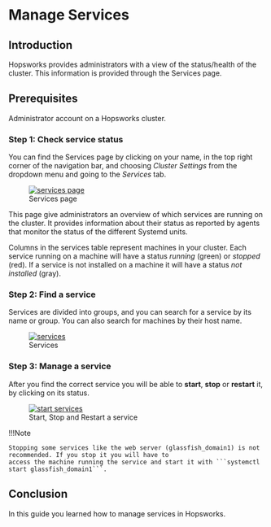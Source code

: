 # Manage Services

## Introduction
Hopsworks provides administrators with a view of the status/health of the cluster. 
This information is provided through the Services page.

## Prerequisites
Administrator account on a Hopsworks cluster.

### Step 1: Check service status
You can find the Services page by clicking on your name, in the top right corner of the navigation bar, and choosing 
_Cluster Settings_ from the dropdown menu and going to the _Services_ tab.

<figure>
  <a  href="../../assets/images/admin/services/full.png">
    <img src="../../assets/images/admin/services/full.png" alt="services page" />
  </a>
  <figcaption>Services page</figcaption>
</figure>

This page give administrators an overview of which services are running on the cluster. 
It provides information about their status as reported by agents that monitor the status of the different 
Systemd units.

Columns in the services table represent machines in your cluster. Each service running on a machine will have a status 
_running_  (green) or _stopped_ (red). If a service is not installed on a machine it will have a status _not installed_ (gray). 
 

### Step 2: Find a service 
Services are divided into groups, and you can search for a service by its name or group. You can also search for machines 
by their host name.

<figure>
  <a  href="../../assets/images/admin/services/services.png">
    <img src="../../assets/images/admin/services/services.png" alt="services" />
  </a>
  <figcaption>Services</figcaption>
</figure>

### Step 3: Manage a service
After you find the correct service you will be able to **start**, **stop** or **restart** it, by clicking on its status.
<figure>
  <a  href="../../assets/images/admin/services/start.png">
    <img src="../../assets/images/admin/services/start.png" alt="start services" />
  </a>
  <figcaption>Start, Stop and Restart a service</figcaption>
</figure>

!!!Note

    Stopping some services like the web server (glassfish_domain1) is not recommended. If you stop it you will have to
    access the machine running the service and start it with ```systemctl start glassfish_domain1```. 

## Conclusion
In this guide you learned how to manage services in Hopsworks.